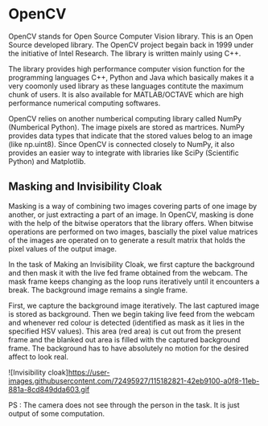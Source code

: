 # OpenCV

OpenCV stands for Open Source Computer Vision library. This is an Open Source developed library. The OpenCV project begain back in 1999 under the initiative of Intel Research. The library is written mainly using C++.

The library provides high performance computer vision function for the programming languages C++, Python and Java which basically makes it a very coomonly used library as these languages contitute the maximum chunk of users.  It is also available for MATLAB/OCTAVE which are high performance numerical computing softwares.

OpenCV relies on another numberical computing library called NumPy (Numberical Python). The image pixels are stored as martrices. NumPy provides data types that indicate that the stored values belog to an image (like np.uint8). Since OpenCV is connected closely to NumPy, it also provides an easier way to integrate with libraries like SciPy (Scientific Python) and Matplotlib.

## Masking and Invisibility Cloak
Masking is a way of combining two images covering parts of one image by another, or just extracting a part of an image.
In OpenCV, masking is done with the help of the bitwise operators that the library offers. When bitwise operations are performed on two images, bascially the pixel value matrices of the images are operated on to generate a result matrix that holds the pixel values of the output image.

In the task of Making an Invisibility Cloak, we first capture the background and then mask it with the live fed frame obtained from the webcam. The mask frame keeps changing as the loop runs iteratively until it encounters a break. The background image remains a single frame.

First, we capture the background image iteratively. The last captured image is stored as background. Then we begin taking live feed from the webcam and whenever red colour is detected (identified as mask as it lies in the specified HSV values). This area (red area) is cut out from the present frame and the blanked out area is filled with the captured background frame. The background has to have absolutely no motion for the desired affect to look real.

![Invisibility cloak]https://user-images.githubusercontent.com/72495927/115182821-42eb9100-a0f8-11eb-881a-8cd849dda603.gif

PS : The camera does not see through the person in the task. It is just output of some computation.